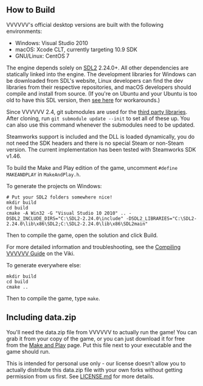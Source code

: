 How to Build
------------
VVVVVV's official desktop versions are built with the following environments:

- Windows: Visual Studio 2010
- macOS: Xcode CLT, currently targeting 10.9 SDK
- GNU/Linux: CentOS 7

The engine depends solely on [SDL2](https://libsdl.org/) 2.24.0+. All other dependencies
are statically linked into the engine. The development libraries for Windows can
be downloaded from SDL's website, Linux developers can find the dev libraries from their
respective repositories, and macOS developers should compile and install from source.
(If you're on Ubuntu and your Ubuntu is too old to have this SDL version, then
[see here](https://github.com/TerryCavanagh/VVVVVV/issues/618#issuecomment-968338212)
for workarounds.)

Since VVVVVV 2.4, git submodules are used for the
[third party libraries](https://github.com/TerryCavanagh/VVVVVV/tree/master/third_party).
After cloning, run `git submodule update --init` to set all of these up.
You can also use this command whenever the submodules need to be updated.

Steamworks support is included and the DLL is loaded dynamically, you do not
need the SDK headers and there is no special Steam or non-Steam version. The
current implementation has been tested with Steamworks SDK v1.46.

To build the Make and Play edition of the game, uncomment `#define MAKEANDPLAY`
in `MakeAndPlay.h`.

To generate the projects on Windows:
```
# Put your SDL2 folders somewhere nice!
mkdir build
cd build
cmake -A Win32 -G "Visual Studio 10 2010" .. -DSDL2_INCLUDE_DIRS="C:\SDL2-2.24.0\include" -DSDL2_LIBRARIES="C:\SDL2-2.24.0\lib\x86\SDL2;C:\SDL2-2.24.0\lib\x86\SDL2main"
```

Then to compile the game, open the solution and click Build.

For more detailed information and troubleshooting, see the [Compiling VVVVVV
Guide](https://vsix.dev/wiki/Guide:Compiling_VVVVVV_on_Windows_with_Visual_Studio)
on the Viki.

To generate everywhere else:
```
mkdir build
cd build
cmake ..
```

Then to compile the game, type `make`.

Including data.zip
------------
You'll need the data.zip file from VVVVVV to actually run the game! You can grab
it from your copy of the game, or you can just download it for free from the [Make
and Play](https://thelettervsixtim.es/makeandplay/) page. Put this file next to
your executable and the game should run.

This is intended for personal use only - our license doesn't allow you to
actually distribute this data.zip file with your own forks without getting
permission from us first. See [LICENSE.md](../LICENSE.md) for more details.
